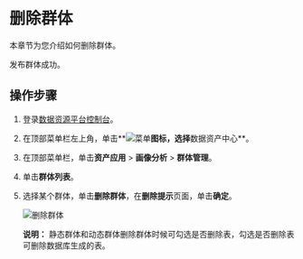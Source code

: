 # 删除群体

本章节为您介绍如何删除群体。

发布群体成功。

## 操作步骤

1.  登录[数据资源平台控制台](https://dataq.console.aliyun.com)。

2.  在顶部菜单栏左上角，单击**![菜单](https://static-aliyun-doc.oss-accelerate.aliyuncs.com/assets/img/zh-CN/6504337061/p188771.png)**图标，选择**数据资产中心**。

3.  在顶部菜单栏，单击**资产应用** \> **画像分析** \> **群体管理**。

4.  单击**群体列表**。

5.  选择某个群体，单击**删除群体**，在**删除提示**页面，单击**确定**。

    ![删除群体](https://static-aliyun-doc.oss-accelerate.aliyuncs.com/assets/img/zh-CN/3127160161/p223889.png)

    **说明：** 静态群体和动态群体删除群体时候可勾选是否删除表，勾选是否删除表可删除数据库生成的表。


